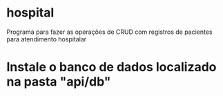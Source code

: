 # hospital
Programa para fazer as operações de CRUD com registros de pacientes para atendimento hospitalar
# Instale o banco de dados localizado na pasta "api/db"
